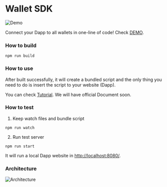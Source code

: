 # Wallet SDK

![Demo](https://i.imgur.com/lINPiZc.png)

Connect your Dapp to all wallets in one-line of code! Check [DEMO](https://dappsdk.io/).

### How to build

```
npm run build
```

### How to use

After built successfully, it will create a bundled script and the only thing you need to do is insert the script to your website (Dapp).

You can check [Tutorial](https://medium.com/@anderson.c/how-to-use-dapp-sdk-beta-9132f30f6d2d). We will have official Document soon.

### How to test

1. Keep watch files and bundle script

```
npm run watch
```

2. Run test server

```
npm run start
```

It will run a local Dapp website in <http://localhost:8080/>.

### Architecture

![Architecture](https://i.imgur.com/7dfJHLL.png)
